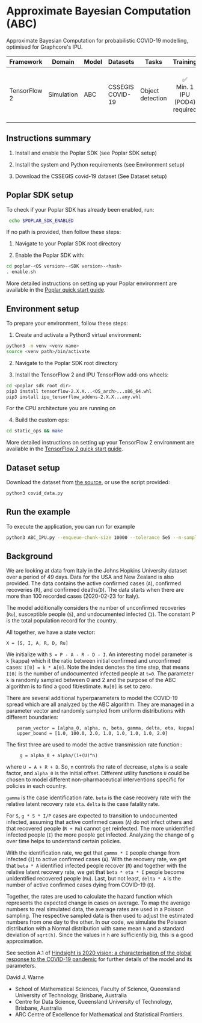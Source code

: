 # Approximate Bayesian Computation (ABC)
Approximate Bayesian Computation for probabilistic COVID-19 modelling, optimised for Graphcore's IPU.

| Framework | Domain | Model | Datasets | Tasks | Training | Inference | Reference |
|-----------|--------|-------|----------|-------|----------|-----------|-----------|
| TensorFlow 2 | Simulation | ABC | CSSEGIS COVID-19 | Object detection | <p style="text-align: center;">✅ <br> Min. 1 IPU (POD4) required | <p style="text-align: center;">✅ <br> Min. 1 IPU (POD4) required | ['Accelerating Simulation-based Inference with Emerging AI Hardware'](https://ieeexplore.ieee.org/document/9325369) |


## Instructions summary

1. Install and enable the Poplar SDK (see Poplar SDK setup)

2. Install the system and Python requirements (see Environment setup)

3. Download the CSSEGIS covid-19 dataset (See Dataset setup)


## Poplar SDK setup
To check if your Poplar SDK has already been enabled, run:
```bash
 echo $POPLAR_SDK_ENABLED
 ```

If no path is provided, then follow these steps:
1. Navigate to your Poplar SDK root directory

2. Enable the Poplar SDK with:
```bash
cd poplar-<OS version>-<SDK version>-<hash>
. enable.sh
```

More detailed instructions on setting up your Poplar environment are available in the [Poplar quick start guide](https://docs.graphcore.ai/projects/poplar-quick-start).


## Environment setup
To prepare your environment, follow these steps:

1. Create and activate a Python3 virtual environment:
```bash
python3 -m venv <venv name>
source <venv path>/bin/activate
```

2. Navigate to the Poplar SDK root directory

3. Install the TensorFlow 2 and IPU TensorFlow add-ons wheels:
```bash
cd <poplar sdk root dir>
pip3 install tensorflow-2.X.X...<OS_arch>...x86_64.whl
pip3 install ipu_tensorflow_addons-2.X.X...any.whl
```
For the CPU architecture you are running on

4. Build the custom ops:
```bash
cd static_ops && make
```


More detailed instructions on setting up your TensorFlow 2 environment are available in the [TensorFlow 2 quick start guide](https://docs.graphcore.ai/projects/tensorflow2-quick-start).

## Dataset setup
Download the dataset from [the source](https://github.com/CSSEGISandData/COVID-19), or use the script provided:
```bash
python3 covid_data.py
```


## Run the example
To execute the application, you can run for example

```bash
python3 ABC_IPU.py --enqueue-chunk-size 10000 --tolerance 5e5 --n-samples-target 100 --n-samples-per-batch 400000 --country US --samples-filepath US_5e5_100.txt --replication-factor 4
```


## Background
We are looking at data from Italy in the Johns Hopkins University dataset
over a period of 49 days.
Data for the USA and New Zealand is also provided.
The data contains the active confirmed cases (`A`), confirmed recoveries (`R`),
and confirmed deaths(`D`). The data starts
when there are more than 100 recorded cases (2020-02-23 for Italy).

The model additionally considers the number of unconfirmed recoveries (`Ru`),
susceptible people (`S`), and undocumented infected (`I`).
The constant P is the total population record for the country.

All together, we have a state vector:
```
X = [S, I, A, R, D, Ru]
```

We initialize with `S = P - A - R - D - I`. An interesting model parameter
is `k` (kappa) which it the ratio between initial confirmed and unconfirmed cases:
`I[0] = k * A[0]`. Note the index denotes the time step,
that means `I[0]` is the number of undocumented infected people at `t=0`.
The parameter `k` is randomly sampled between 0 and 2 and
the purpose of the ABC algorithm is to find a good fit/estimate.
`Ru[0]` is set to zero.

There are several additional hyperparameters to model the COVID-19 spread
which are all analyzed by the ABC algorithm.
They are managed in a parameter
vector and randomly sampled from uniform distributions with different
boundaries:
```
    param_vector = [alpha_0, alpha, n, beta, gamma, delta, eta, kappa]
    upper_bound = [1.0, 100.0, 2.0, 1.0, 1.0, 1.0, 1.0, 2.0]
```
The first three are used to model the active transmission rate function::
```
     g = alpha_0 + alpha/(1+(U)^n)
```
where `U = A + R + D`. So, `n` controls the rate of decrease,  `alpha` is a scale factor, and
`alpha_0` is the initial offset.
Different utility functions `U` could be chosen to model different
non-pharmaceutical interventions specific for policies in each country.

`gamma` is the case identification rate.
`beta` is the case recovery rate with the relative latent recovery rate `eta`.
`delta` is the case fatality rate.

For `S`, `g * S * I/P` cases are expected to transition to undocumented infected,
assuming that active confirmed cases (`A`) do not infect others
and that recovered people (`R + Ru`) cannot get reinfected.
The more unidentified infected people (`I`) the more people get infected.
Analyzing the change of `g` over time helps to understand certain policies.

With the identification rate, we get that `gamma * I` people change from
infected (`I`) to active confirmed cases (`A`).
With the recovery rate, we get that `beta * A`
identified infected people recover (`R`)
and together with the relative latent recovery rate,
we get that `beta * eta * I` people become unidentified recovered people (`Ru`).
Last, but not least, `delta * A`
is the number of active confirmed cases dying from COVID-19 (`D`).

Together, the rates are used to calculate the hazard function which
represents the expected change in cases on average.
To map the average numbers to real simulated data,
the average rates are used in a Poisson sampling.
The respective sampled data is then used to adjust the estimated numbers from
one day to the other.
In our code, we simulate the Poisson distribution with a Normal distribution
with same mean `h` and a standard deviation of `sqrt(h)`.
Since the values in `h` are sufficiently big, this is a good approximation.

See section A.1 of
[Hindsight is 2020 vision: a characterisation of the global response to the COVID-19 pandemic](https://link.springer.com/article/10.1186/s12889-020-09972-z)
for further details of the model and its parameters.

David J. Warne

- School of Mathematical Sciences, Faculty of Science, Queensland University of Technology, Brisbane, Australia
- Centre for Data Science, Queensland University of Technology, Brisbane, Australia
- ARC Centre of Excellence for Mathematical and Statistical Frontiers.
